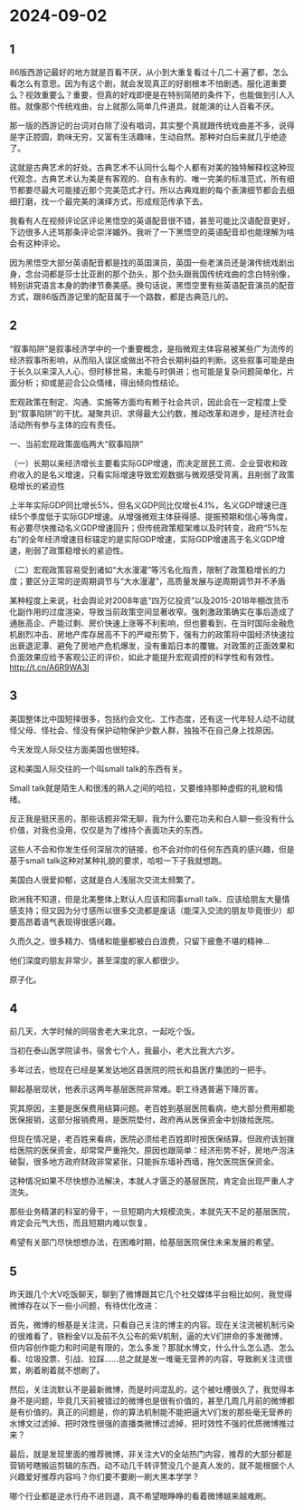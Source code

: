 # 2024-09-02

## 1


86版西游记最好的地方就是百看不厌，从小到大重复看过十几二十遍了都，怎么看怎么有意思。因为有这个剧，就会发现真正的好剧根本不怕剧透。服化道重要么？视效重要么？重要，但真的好戏即便是在特别简陋的条件下，也能做到引人入胜。就像那个传统戏曲，台上就那么简单几件道具，就能演的让人百看不厌。

那一版的西游记的台词对白除了没有唱词，其实整个真就跟传统戏曲差不多，说得是字正腔圆，韵味无穷，又富有生活趣味，生动自然。那种对白后来就几乎绝迹了。

这就是古典艺术的好处。古典艺术不认同什么每个人都有对美的独特解释权这种现代观念，古典艺术认为美是有客观的、自有永有的、唯一完美的标准范式，所有细节都要尽最大可能接近那个完美范式才行。所以古典戏剧的每个表演细节都会去细细打磨，找一个最完美的演绎方式，形成规范传承下去。

我看有人在视频评论区评论黑悟空的英语配音很不错，甚至可能比汉语配音更好，下边很多人还骂那条评论崇洋媚外。我听了一下黑悟空的英语配音却也能理解为啥会有这种评论。

因为黑悟空大部分英语配音都是找的英国演员，英国一些老演员还是演传统戏剧出身，念台词都是莎士比亚剧的那个劲头，那个劲头跟我国传统戏曲的念白特别像，特别讲究语言本身的韵律节奏美感。换句话说，黑悟空里有些英语配音演员的配音方式，跟86版西游记里的配音属于一个路数，都是古典范儿的。






## 2


“叙事陷阱”是叙事经济学中的一个重要概念，是指微观主体容易被某些广为流传的经济叙事所影响，从而陷入误区或做出不符合长期利益的判断。这些叙事可能是由于长久以来深入人心，但时移世易，未能与时俱进；也可能是复杂问题简单化，片面分析；抑或是迎合公众情绪，得出倾向性结论。

宏观政策在制定、沟通、实施等方面均有赖于社会共识，因此会在一定程度上受到“叙事陷阱”的干扰。凝聚共识、求得最大公约数，推动改革和进步，是经济社会活动所有参与主体的应有责任。

一、当前宏观政策面临两大“叙事陷阱”

（一）长期以来经济增长主要看实际GDP增速，而决定居民工资、企业营收和政府收入的是名义增速，只看实际增速导致宏观数据与微观感受背离，且削弱了政策稳增长的紧迫性

上半年实际GDP同比增长5%，但名义GDP同比仅增长4.1%，名义GDP增速已连续5个季度低于实际GDP增速。从增强微观主体获得感、提振预期和信心等角度，有必要尽快推动名义GDP增速回升；但传统政策框架难以及时转变，政府“5%左右”的全年经济增速目标锚定的是实际GDP增速，实际GDP增速高于名义GDP增速，削弱了政策稳增长的紧迫性。

（二）宏观政策容易受到诸如“大水漫灌”等污名化指责，限制了政策稳增长的力度；要区分正常的逆周期调节与“大水漫灌”，高质量发展与逆周期调节并不矛盾

某种程度上来说，社会舆论对2008年底“四万亿投资”以及2015-2018年棚改货币化副作用的过度渲染，导致当前政策空间显著收窄。强刺激政策确实在事后造成了通胀高企、产能过剩、房价快速上涨等不利影响，但也要看到，在当时国际金融危机剧烈冲击、房地产库存居高不下的严峻形势下，强有力的政策将中国经济快速拉出衰退泥潭、避免了房地产危机爆发，没有重蹈日本的覆辙。对政策的正面效果和负面效果应给予客观公正的评价，如此才能提升宏观调控的科学性和有效性。http://t.cn/A6R9WA3I






## 3


美国整体比中国短择很多，包括约会文化、工作态度，还有这一代年轻人动不动就怪父母、怪社会、怪没有保护动物保护少数人群，独独不在自己身上找原因。

今天发现人际交往方面美国也很短择。

这和美国人际交往的一个叫small talk的东西有关。

Small talk就是陌生人和很浅的熟人之间的哈拉，又要维持那种虚假的礼貌和情绪。

反正我是挺厌恶的，那些话题非常无聊，我为什么要花功夫和白人聊一些没有什么价值，对我也没用，仅仅是为了维持个表面功夫的东西。

这些人不会和你发生任何深层次的链接，也不会对你的任何东西真的感兴趣，但是基于small talk这种对某种礼貌的要求，哈啦一下子我就想跑。

美国白人很爱抑郁，这就是白人浅层次交流太频繁了。

欧洲我不知道，但是北美整体上默认人应该和同事small talk、应该给朋友大量情感支持；但又因为分寸感所以很多交流都是废话（能深入交流的朋友毕竟很少）却要高昂着语气表现得很感兴趣。

久而久之，很多精力、情绪和能量都被白白浪费，只留下疲惫不堪的精神…

他们深度的朋友非常少，甚至深度的家人都很少。

原子化。






## 4


前几天，大学时候的同宿舍老大来北京，一起吃个饭。

当初在泰山医学院读书，宿舍七个人，我最小，老大比我大六岁。

多年过去，他现在已经是某发达地区县医院的院长和县医疗集团的一把手。

聊起基层现状，他表示这两年基层医院非常难。职工待遇普遍下降厉害。

究其原因，主要是医保费用结算问题。老百姓到基层医院看病，绝大部分费用都能医保报销，这部分报销费用，是医院垫付，政府再从医保资金中划拨给医院。

但现在情况是，老百姓来看病，医院必须给老百姓即时按医保结算。但政府该划拨给医院的医保资金，却常常严重拖欠。原因也跟简单：经济形势不好，房地产泡沫破裂，很多地方政府财政非常紧张，只能拆东墙补西墙，拖欠医院医保资金。

这种情况如果不尽快想办法解决，本就人才匮乏的基层医院，肯定会出现严重人才流失。

那些业务精湛的科室的骨干，一旦短期内大规模流失，本就先天不足的基层医院，肯定会元气大伤，而且短期内难以恢复。

希望有关部门尽快想想办法，在困难时期，给基层医院保住未来发展的希望。






## 5


昨天跟几个大V吃饭聊天，聊到了微博跟其它几个社交媒体平台相比如何，我觉得微博存在以下一些小问题，有待优化改进：

首先，微博的根基是关注流，只看自己关注的博主的内容。现在关注流被机制污染的很难看了，铁粉金V以及前不久公布的紫V机制，逼的大V们拼命的多发微博，但内容创作能力和时间是有限的，怎么多发？那就水博文，什么什么怎么选、怎么看、垃圾投票、引战、拉踩……总之就是发一堆毫无营养的内容，导致刷关注流很累，刷着刷着就不想刷了。

然后，关注流默认不是最新微博，而是时间混乱的，这个被吐槽很久了，我觉得本身不是问题，毕竟几天前被错过的微博也是很有价值的，甚至几周几月前的微博都是有价值的。真正的问题是，你的算法机制能不能把逼大V们发的那些毫无营养的水博文过滤掉、把时效性很强的直播类微博过滤掉，把时效性不强的优质微博推过来？

最后，就是发现里面的推荐微博，非关注大V的全站热门内容，推荐的大部分都是营销号瞎搬运剪辑的东西，动不动几千转评赞没几个是真人发的，就不能根据个人兴趣爱好推荐内容吗？你们要不要刷一刷大黑本学学？

哪个行业都是逆水行舟不进则退，真不希望眼睁睁的看着微博越来越难刷。






